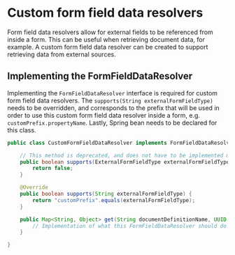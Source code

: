 # Custom form field data resolvers

Form field data resolvers allow for external fields to be referenced from inside a form. This can
be useful when retrieving document data, for example. A custom form field data resolver can be
created to support retrieving data from external sources.

## Implementing the FormFieldDataResolver 

Implementing the `FormFieldDataResolver` interface is required for custom form field data resolvers.
The `supports(String externalFormFieldType)` needs to be overridden, and corresponds to the prefix
that will be used in order to use this custom form field data resolver inside a form, e.g. `customPrefix.propertyName`.
Lastly, Spring bean needs to be declared for this class.

```java
public class CustomFormFieldDataResolver implements FormFieldDataResolver {

    // This method is deprecated, and does not have to be implemented more than this
    public boolean supports(ExternalFormFieldType externalFormFieldType) {
        return false;
    }

    @Override
    public boolean supports(String externalFormFieldType) {
        return "customPrefix".equals(externalFormFieldType);
    }

    public Map<String, Object> get(String documentDefinitionName, UUID documentId, String... varNames) {
        // Implementation of what this FormFieldDataResolver should do goes here
    }

}
```
